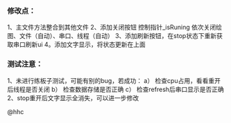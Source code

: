 ### 修改点：

1、主文件方法整合到其他文件
2、添加关闭按钮 控制指针_isRuning 依次关闭绘图、文件（自动）、串口、线程（自动）
3、添加刷新按钮，在stop状态下重新获取串口刷新ui
4。添加文字显示，将状态更新在上面


### 测试注意：

1、未进行练板子测试，可能有别的bug，若成功：
    a） 检查cpu占用，看看重开后线程是否关闭
    b） 检查数据存储是否正确
    c） 检查refresh后串口显示是否正确
2、stop重开后文字显示全消失，可以进一步修改

@hhc

